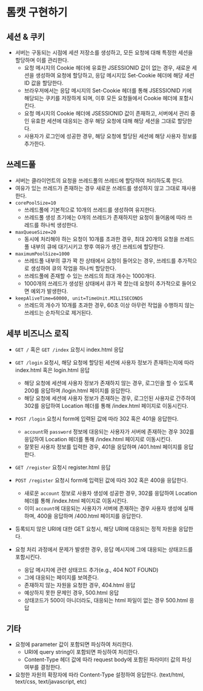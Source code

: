 # 톰캣 구현하기

## 세션 & 쿠키

- 서버는 구동되는 시점에 세션 저장소를 생성하고, 모든 요청에 대해 특정한 세션을 할당하며 이를 관리한다.
    - 요청 메시지의 Cookie 헤더에 유효한 JSESSIONID 값이 없는 경우, 새로운 세션을 생성하여 요청에 할당하고, 응답 메시지있 Set-Cookie 헤더에 해당 세션 ID 값을 할당한다.
    - 브라우저에서는 응답 메시지의 Set-Cookie 헤더를 통해 JSESSIONID 키에 해당되는 쿠키를 저장하게 되며, 이후 모든 요청들에서 Cookie 헤더에 포함시킨다.
    - 요청 메시지의 Cookie 헤더에 JSESSIONID 값이 존재하고, 서버에서 관리 중인 유효한 세션에 대응되는 경우 해당 요청에 대해 해당 세션을 그대로 할당한다.
    - 사용자가 로그인에 성공한 경우, 해당 요청에 할당된 세션에 해당 사용자 정보를 추가한다.

## 쓰레드풀

- 서버는 클라이언트의 요청을 쓰레드풀의 쓰레드에 할당하여 처리하도록 한다.
- 여유가 있는 쓰레드가 존재하는 경우 새로운 쓰레드를 생성하지 않고 그대로 재사용한다.
- `corePoolSize=10`
    - 쓰레드풀에 기본적으로 10개의 쓰레드를 생성하여 유지한다.
    - 쓰레드풀 생성 초기에는 0개의 쓰레드가 존재하지만 요청이 들어옴에 따라 쓰레드를 하나씩 생성한다.
- `maxQueueSize=20`
    - 동시에 처리해야 하는 요청이 10개를 초과한 경우, 최대 20개의 요청을 쓰레드풀 내부의 큐에 대기시키고 향후 여유가 생긴 쓰레드에 할당한다.
- `maximumPoolSize=1000`
    - 쓰레드풀 내부의 큐가 꽉 찬 상태에서 요청이 들어오는 경우, 쓰레드를 추가적으로 생성하여 큐의 작업을 하나씩 할당한다.
    - 쓰레드풀에 존재할 수 있는 쓰레드의 최대 개수는 1000개다.
    - 1000개의 쓰레드가 생성된 상태에서 큐가 꽉 찼는데 요청이 추가적으로 들어오면 예외가 발생한다.
- `keepAliveTime=60000, unit=TimeUnit.MILLISECONDS`
    - 쓰레드의 개수가 10개를 초과한 경우, 60초 이상 아무런 작업을 수행하지 않는 쓰레드는 순차적으로 제거된다.

## 세부 비즈니스 로직

- `GET /` 혹은 `GET /index` 요청시 index.html 응답

- `GET /login` 요청시, 해당 요청에 할당된 세션에 사용자 정보가 존재하는지에 따라 index.html 혹은 login.html 응답
    - 해당 요청에 세션에 사용자 정보가 존재하지 않는 경우, 로그인을 할 수 있도록 200를 응답하며 /login.html 페이지를 응답한다.
    - 해당 요청에 세션에 사용자 정보가 존재하는 경우, 로그인된 사용자로 간주하여 302를 응답하여 Location 헤더를 통해 /index.html 페이지로 이동시킨다.
- `POST /login` 요청시 form에 입력된 값에 따라 302 혹은 401을 응답한다.
    - `account`와 `password` 정보에 대응되는 사용자가 서버에 존재하는 경우 302를 응답하여 Location 헤더를 통해 /index.html 페이지로 이동시킨다.
    - 잘못된 사용자 정보를 입력한 경우, 401을 응답하며 /401.html 페이지를 응답한다.

- `GET /register` 요청시 register.html 응답
- `POST /register` 요청시 form에 입력된 값에 따라 302 혹은 400을 응답한다.
    - 새로운 `account` 정보로 사용자 생성에 성공한 경우, 302를 응답하여 Location 헤더를 통해 /index.html 페이지로 이동시킨다.
    - 이미 `account`에 대응되는 사용자가 서버에 존재하는 경우 사용자 생성에 실패하며, 400을 응답하며 /400.html 페이지를 응답한다.

- 등록되지 않은 URI에 대한 GET 요청시, 해당 URI에 대응되는 정적 자원을 응답한다.

- 요청 처리 과정에서 문제가 발생한 경우, 응답 메시지에 그에 대응되는 상태코드를 포함시킨다.
  - 응답 메시지에 관련 상태코드 추가(e.g., 404 NOT FOUND)
  - 그에 대응되는 페이지를 보여준다.
  - 존재하지 않는 자원을 요청한 경우, 404.html 응답
  - 예상하지 못한 문제인 경우, 500.html 응답
  - 상태코드가 500이 아니더라도, 대응되는 html 파일이 없는 경우 500.html 응답

## 기타

- 요청에 parameter 값이 포함되면 파싱하여 처리한다.
  - URI에 query string이 포함되면 파싱하여 처리한다.
  - Content-Type 헤더 값에 따라 request body에 포함된 파라미터 값의 파싱 여부를 결정한다.
- 요청한 자원의 확장자에 따라 Content-Type 설정하여 응답한다. (text/html, text/css, text/javascript, etc)
